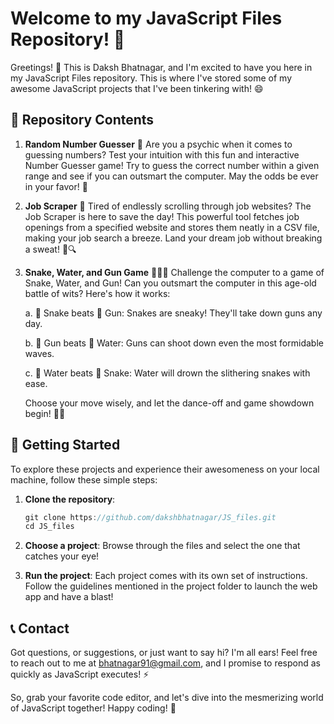 # Welcome to my JavaScript Files Repository! 🚀

Greetings! 👋 This is Daksh Bhatnagar, and I'm excited to have you here in my JavaScript Files repository. This is where I've stored some of my awesome JavaScript projects that I've been tinkering with! 😄

## 📁 Repository Contents

1. **Random Number Guesser** 🎲
Are you a psychic when it comes to guessing numbers? Test your intuition with this fun and interactive Number Guesser game! Try to guess the correct number within a given range and see if you can outsmart the computer. May the odds be ever in your favor! 🤞

2. **Job Scraper** 📝
   Tired of endlessly scrolling through job websites? The Job Scraper is here to save the day! This powerful tool fetches job openings from a specified website and stores them neatly in a CSV file, making your job search a breeze. Land your dream job without breaking a sweat! 💼🔍

3. **Snake, Water, and Gun Game** 🐍🌊🔫
   Challenge the computer to a game of Snake, Water, and Gun! Can you outsmart the computer in this age-old battle of wits? Here's how it works:

   a. 🐍 Snake beats 🔫 Gun: Snakes are sneaky! They'll take down guns any day.
   
   b. 🔫 Gun beats 🌊 Water: Guns can shoot down even the most formidable waves.
   
   c. 🌊 Water beats 🐍 Snake: Water will drown the slithering snakes with ease.

   Choose your move wisely, and let the dance-off and game showdown begin! 💃🎲

## 🚀 Getting Started

To explore these projects and experience their awesomeness on your local machine, follow these simple steps:

1. **Clone the repository**:
   ```JavaScript
   git clone https://github.com/dakshbhatnagar/JS_files.git
   cd JS_files
   ```

2. **Choose a project**: Browse through the files and select the one that catches your eye!

3. **Run the project**: Each project comes with its own set of instructions. Follow the guidelines mentioned in the project folder to launch the web app and have a blast!

## 📞 Contact

Got questions, or suggestions, or just want to say hi? I'm all ears! Feel free to reach out to me at bhatnagar91@gmail.com, and I promise to respond as quickly as JavaScript executes! ⚡️

So, grab your favorite code editor, and let's dive into the mesmerizing world of JavaScript together! Happy coding! 🌟
